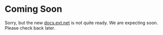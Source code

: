 # Coming Soon

Sorry, but the new [docs.ext.net](https://docs.ext.net) is not quite ready. We are expecting soon. Please check back later.
